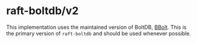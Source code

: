 raft-boltdb/v2
===========

This implementation uses the maintained version of BoltDB, [BBolt](https://github.com/etcd-io/bbolt). This is the primary version of `raft-boltdb` and should be used whenever possible.

